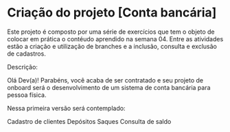 
# Criação do projeto [Conta bancária]

Este projeto é composto por uma série de exercícios que tem o objeto de colocar em prática o contéudo aprendido na semana 04. Entre as atividades estão a criação e utilização de branches e a inclusão, consulta e exclusão de cadastros.

Descrição:

Olá Dev(a)! Parabéns, você acaba de ser contratado e seu projeto de onboard será o desenvolvimento de um sistema de conta bancária para pessoa física.

Nessa primeira versão será contemplado:

Cadastro de clientes
Depósitos
Saques
Consulta de saldo

